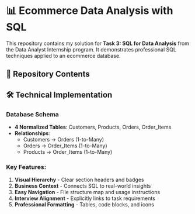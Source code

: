 # 📊 Ecommerce Data Analysis with SQL

This repository contains my solution for **Task 3: SQL for Data Analysis** from the Data Analyst Internship program. It demonstrates professional SQL techniques applied to an ecommerce database.

## 📂 Repository Contents

## 🛠️ Technical Implementation

### Database Schema
- **4 Normalized Tables**: Customers, Products, Orders, Order_Items
- **Relationships**:
  - Customers → Orders (1-to-Many)
  - Orders → Order_Items (1-to-Many) 
  - Products → Order_Items (1-to-Many)


### Key Features:
1. **Visual Hierarchy** - Clear section headers and badges
2. **Business Context** - Connects SQL to real-world insights
3. **Easy Navigation** - File structure map and usage instructions
4. **Interview Alignment** - Explicitly links to task requirements
5. **Professional Formatting** - Tables, code blocks, and icons


